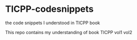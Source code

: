 # TICPP-codesnippets
the code snippets I understood in TICPP book

This repo contains my understanding of book TICPP vol1 vol2
